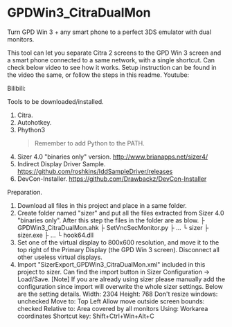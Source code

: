 # GPDWin3_CitraDualMon
Turn GPD Win 3 + any smart phone to a perfect 3DS emulator with dual monitors.

This tool can let you separate Citra 2 screens to the GPD Win 3 screen and a smart phone connected to a same network, with a single shortcut.
Can check below video to see how it works. Setup instruction can be found in the video the same, or follow the steps in this readme.
Youtube:

Bilibili:


Tools to be downloaded/installed.
1. Citra.
2. Autohotkey.
3. Phython3
   > Remember to add Python to the PATH.
5. Sizer 4.0 "binaries only" version. http://www.brianapps.net/sizer4/
6. Indirect Display Driver Sample. https://github.com/roshkins/IddSampleDriver/releases
7. DevCon-Installer. https://github.com/Drawbackz/DevCon-Installer

Preparation.
1. Download all files in this project and place in a same folder.
2. Create folder named "sizer" and put all the files extracted from Sizer 4.0 "binaries only".
   After this step the files in the folder are as blow.
     ├ GPDWin3_CitraDualMon.ahk
     ├ SetVncSecMonitor.py
     ├ ...
     └ sizer
        ├ sizer.exe
        ├ ...
        └ hook64.dll
3. Set one of the virtual display to 800x600 resolution, and move it to the top right of the Primary Display (the GPD Win 3 screen).
   Disconnect all other useless virtual displays.
4. Import "SizerExport_GPDWin3_CitraDualMon.xml" included in this project to sizer. Can find the import button in Sizer Configuration -> Load/Save.
   [Note]
      If you are already using sizer please manually add the configuration since import will overwrite the whole sizer settings.
      Below are the setting details.
       Width: 2304
       Height: 768
       Don't resize windows: unchecked
       Move to: Top Left
       Allow move outside screen bounds: checked
       Relative to: Area covered by all monitors
       Using: Workarea coordinates
       Shortcut key: Shift+Ctrl+Win+Alt+C





